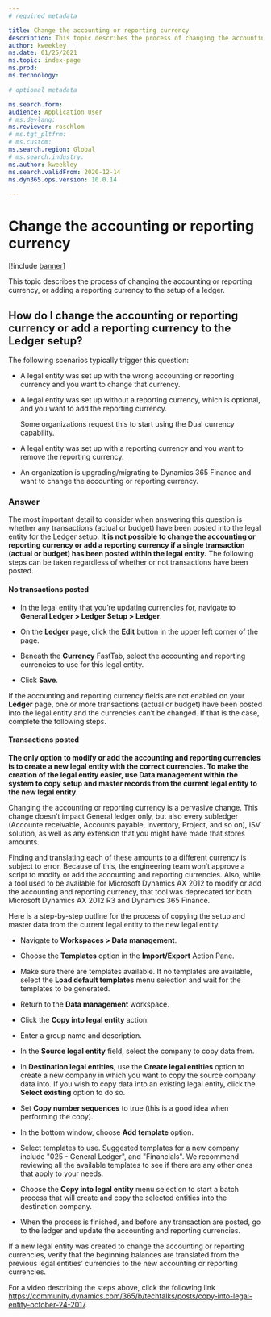 ```yaml
---
# required metadata

title: Change the accounting or reporting currency 
description: This topic describes the process of changing the accounting or reporting currency, or adding a reporting currency to the setup of a ledger.
author: kweekley
ms.date: 01/25/2021
ms.topic: index-page
ms.prod: 
ms.technology: 

# optional metadata

ms.search.form: 
audience: Application User
# ms.devlang: 
ms.reviewer: roschlom
# ms.tgt_pltfrm: 
# ms.custom: 
ms.search.region: Global 
# ms.search.industry: 
ms.author: kweekley
ms.search.validFrom: 2020-12-14
ms.dyn365.ops.version: 10.0.14

---
```


# Change the accounting or reporting currency

[!include [banner](../includes/banner.md)]

This topic describes the process of changing the accounting or reporting currency, or adding a reporting currency to the setup of a ledger.

## How do I change the accounting or reporting currency or add a reporting currency to the Ledger setup?

The following scenarios typically trigger this question:

- A legal entity was set up with the wrong accounting or reporting currency and you want to change that currency.

- A legal entity was set up without a reporting currency, which is optional, and you want to add the reporting currency.

  Some organizations request this to start using the Dual currency capability.

- A legal entity was set up with a reporting currency and you want to remove the reporting currency.

- An organization is upgrading/migrating to Dynamics 365 Finance and want to change the accounting or reporting currency.

### Answer

The most important detail to consider when answering this question is whether any transactions (actual or budget) have been posted into the legal entity for the Ledger setup. **It is not possible to change the accounting or reporting currency or add a reporting currency if a single transaction (actual or budget) has been posted within the legal entity.**  The following steps can be taken regardless of whether or not transactions have been posted. 

#### No transactions posted

- In the legal entity that you’re updating currencies for, navigate to **General Ledger > Ledger Setup > Ledger**.

- On the **Ledger** page, click the **Edit** button in the upper left corner of the page.

- Beneath the **Currency** FastTab, select the accounting and reporting currencies to use for this legal entity.

- Click **Save**.

If the accounting and reporting currency fields are not enabled on your **Ledger** page, one or more transactions (actual or budget) have been posted into the legal entity and the currencies can’t be changed. If that is the case, complete the following steps.

#### Transactions posted

**The only option to modify or add the accounting and reporting currencies is to create a new legal entity with the correct currencies. To make the creation of the legal entity easier, use Data management within the system to copy setup and master records from the current legal entity to the new legal entity.** 

Changing the accounting or reporting currency is a pervasive change. This change doesn’t impact General ledger only, but also every subledger (Accounte receivable, Accounts payable, Inventory, Project, and so on), ISV solution, as well as any extension that you might have made that stores amounts.   

Finding and translating each of these amounts to a different currency is subject to error. Because of this, the engineering team won’t approve a script to modify or add the accounting and reporting currencies.  Also, while a tool used to be available for Microsoft Dynamics AX 2012 to modify or add the accounting and reporting currency, that tool was deprecated for both Microsoft Dynamics AX 2012 R3 and Dynamics 365 Finance. 

Here is a step-by-step outline for the process of copying the setup and master data from the current legal entity to the new legal entity.

- Navigate to **Workspaces > Data management**.

- Choose the **Templates** option in the **Import/Export** Action Pane.

- Make sure there are templates available. If no templates are available, select the **Load default templates** menu selection and wait for the templates to be generated.

- Return to the **Data management** workspace.

- Click the **Copy into legal entity** action.

- Enter a group name and description.

- In the **Source legal entity** field, select the company to copy data from.

- In **Destination legal entities**, use the **Create legal entities** option to create a new company in which you want to copy the source company data into. If you wish to copy data into an existing legal entity, click the **Select existing** option to do so.

- Set **Copy number sequences** to true (this is a good idea when performing the copy).

- In the bottom window, choose **Add template** option. 

- Select templates to use. Suggested templates for a new company include "025 - General Ledger", and "Financials". We recommend reviewing all the available templates to see if there are any other ones that apply to your needs.

- Choose the **Copy into legal entity** menu selection to start a batch process that will create and copy the selected entities into the destination company.

- When the process is finished, and before any transaction are posted, go to the ledger and update the accounting and reporting currencies.

If a new legal entity was created to change the accounting or reporting currencies, verify that the beginning balances are translated from the previous legal entities’ currencies to the new accounting or reporting currencies.

For a video describing the steps above, click the following link https://community.dynamics.com/365/b/techtalks/posts/copy-into-legal-entity-october-24-2017.

